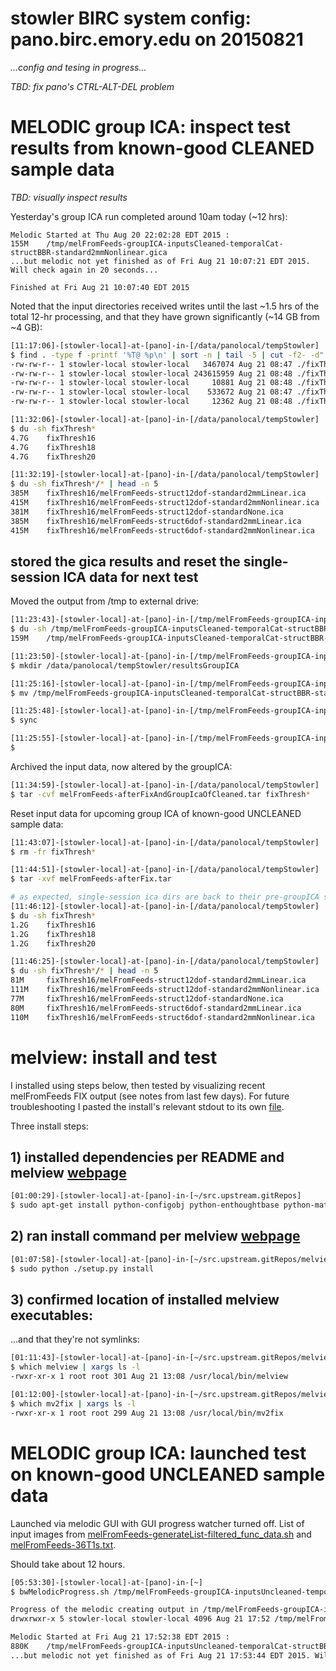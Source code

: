 # stowler BIRC system config: pano.birc.emory.edu on 20150821

_...config and tesing in progress..._

_TBD: fix pano's CTRL-ALT-DEL problem_


# MELODIC group ICA: inspect test results from known-good CLEANED sample data

_TBD: visually inspect results_

Yesterday's group ICA run completed around 10am today (~12 hrs):
```
Melodic Started at Thu Aug 20 22:02:28 EDT 2015 :
155M    /tmp/melFromFeeds-groupICA-inputsCleaned-temporalCat-structBBR-standard2mmNonlinear.gica
...but melodic not yet finished as of Fri Aug 21 10:07:21 EDT 2015. Will check again in 20 seconds...

Finished at Fri Aug 21 10:07:40 EDT 2015
```

Noted that the input directories received writes until the last ~1.5 hrs of the total 12-hr processing, and that they have grown significantly (~14 GB from ~4 GB):

```bash
[11:17:06]-[stowler-local]-at-[pano]-in-[/data/panolocal/tempStowler]
$ find . -type f -printf '%T@ %p\n' | sort -n | tail -5 | cut -f2- -d" " | xargs ls -al
-rw-rw-r-- 1 stowler-local stowler-local   3467074 Aug 21 08:47 ./fixThresh16/melFromFeeds-struct6dof-standardNone.ica/filtered_func_data_clean_melFromFeeds-groupICA-inputsCleaned-temporalCat-structBBR-standard2mmNonlinear.ica/reg_standard/bg_image.nii.gz
-rw-rw-r-- 1 stowler-local stowler-local 243615959 Aug 21 08:48 ./fixThresh16/melFromFeeds-struct6dof-standardNone.ica/filtered_func_data_clean_melFromFeeds-groupICA-inputsCleaned-temporalCat-structBBR-standard2mmNonlinear.ica/reg_standard/filtered_func_data.nii.gz
-rw-rw-r-- 1 stowler-local stowler-local     10881 Aug 21 08:48 ./fixThresh16/melFromFeeds-struct6dof-standardNone.ica/filtered_func_data_clean_melFromFeeds-groupICA-inputsCleaned-temporalCat-structBBR-standard2mmNonlinear.ica/reg_standard/mask.nii.gz
-rw-rw-r-- 1 stowler-local stowler-local    533672 Aug 21 08:47 ./fixThresh16/melFromFeeds-struct6dof-standardNone.ica/filtered_func_data_clean_melFromFeeds-groupICA-inputsCleaned-temporalCat-structBBR-standard2mmNonlinear.ica/reg_standard/standard.nii.gz
-rw-rw-r-- 1 stowler-local stowler-local     12362 Aug 21 08:48 ./fixThresh16/melFromFeeds-struct6dof-standardNone.ica/filtered_func_data_clean_melFromFeeds-groupICA-inputsCleaned-temporalCat-structBBR-standard2mmNonlinear.ica/report_log.html

[11:32:06]-[stowler-local]-at-[pano]-in-[/data/panolocal/tempStowler]
$ du -sh fixThresh*
4.7G    fixThresh16
4.7G    fixThresh18
4.7G    fixThresh20

[11:32:19]-[stowler-local]-at-[pano]-in-[/data/panolocal/tempStowler]
$ du -sh fixThresh*/* | head -n 5
385M    fixThresh16/melFromFeeds-struct12dof-standard2mmLinear.ica
415M    fixThresh16/melFromFeeds-struct12dof-standard2mmNonlinear.ica
381M    fixThresh16/melFromFeeds-struct12dof-standardNone.ica
385M    fixThresh16/melFromFeeds-struct6dof-standard2mmLinear.ica
415M    fixThresh16/melFromFeeds-struct6dof-standard2mmNonlinear.ica
```

## stored the gica results and reset the single-session ICA data for next test

Moved the output from /tmp to external drive:
```bash
[11:23:43]-[stowler-local]-at-[pano]-in-[/tmp/melFromFeeds-groupICA-inputsCleaned-temporalCat-structBBR-standard2mmNonlinear.gica]
$ du -sh /tmp/melFromFeeds-groupICA-inputsCleaned-temporalCat-structBBR-standard2mmNonlinear.gica
159M    /tmp/melFromFeeds-groupICA-inputsCleaned-temporalCat-structBBR-standard2mmNonlinear.gica

[11:23:50]-[stowler-local]-at-[pano]-in-[/tmp/melFromFeeds-groupICA-inputsCleaned-temporalCat-structBBR-standard2mmNonlinear.gica]
$ mkdir /data/panolocal/tempStowler/resultsGroupICA

[11:25:16]-[stowler-local]-at-[pano]-in-[/tmp/melFromFeeds-groupICA-inputsCleaned-temporalCat-structBBR-standard2mmNonlinear.gica]
$ mv /tmp/melFromFeeds-groupICA-inputsCleaned-temporalCat-structBBR-standard2mmNonlinear.gica /data/panolocal/tempStowler/resultsGroupICA/

[11:25:48]-[stowler-local]-at-[pano]-in-[/tmp/melFromFeeds-groupICA-inputsCleaned-temporalCat-structBBR-standard2mmNonlinear.gica]
$ sync

[11:25:55]-[stowler-local]-at-[pano]-in-[/tmp/melFromFeeds-groupICA-inputsCleaned-temporalCat-structBBR-standard2mmNonlinear.gica]
$
``` 

Archived the input data, now altered by the groupICA:

```bash
[11:34:59]-[stowler-local]-at-[pano]-in-[/data/panolocal/tempStowler]
$ tar -cvf melFromFeeds-afterFixAndGroupIcaOfCleaned.tar fixThresh*
```

Reset input data for upcoming group ICA of known-good UNCLEANED sample data:

```bash
[11:43:07]-[stowler-local]-at-[pano]-in-[/data/panolocal/tempStowler]
$ rm -fr fixThresh*

[11:44:51]-[stowler-local]-at-[pano]-in-[/data/panolocal/tempStowler]
$ tar -xvf melFromFeeds-afterFix.tar

# as expected, single-session ica dirs are back to their pre-groupICA sizes:
[11:46:12]-[stowler-local]-at-[pano]-in-[/data/panolocal/tempStowler]
$ du -sh fixThresh*
1.2G    fixThresh16
1.2G    fixThresh18
1.2G    fixThresh20

[11:46:25]-[stowler-local]-at-[pano]-in-[/data/panolocal/tempStowler]
$ du -sh fixThresh*/* | head -n 5
81M     fixThresh16/melFromFeeds-struct12dof-standard2mmLinear.ica
111M    fixThresh16/melFromFeeds-struct12dof-standard2mmNonlinear.ica
77M     fixThresh16/melFromFeeds-struct12dof-standardNone.ica
80M     fixThresh16/melFromFeeds-struct6dof-standard2mmLinear.ica
110M    fixThresh16/melFromFeeds-struct6dof-standard2mmNonlinear.ica
```

# melview: install and test

I installed using steps below, then tested by visualizing recent melFromFeeds FIX output (see notes from last few days). For future troubleshooting I pasted the install's relevant stdout to its own [file](https://github.com/CVNRneuroimaging/infrastructure/blob/master/config/notes/20150821-stowlerInstalledMelviewOnPano.md).

Three install steps:

## 1) installed dependencies per README and melview [webpage](http://fsl.fmrib.ox.ac.uk/fsl/fslwiki/Melview)

```bash
[01:00:29]-[stowler-local]-at-[pano]-in-[~/src.upstream.gitRepos]
$ sudo apt-get install python-configobj python-enthoughtbase python-matplotlib python-nibabel python-pyface python-pyside python-traits python-traitsui 
```

## 2) ran install command per melview [webpage](http://fsl.fmrib.ox.ac.uk/fsl/fslwiki/Melview)

```bash
[01:07:58]-[stowler-local]-at-[pano]-in-[~/src.upstream.gitRepos/melview] on master
$ sudo python ./setup.py install
```

## 3) confirmed location of installed melview executables:

...and that they're not symlinks:

```bash
[01:11:43]-[stowler-local]-at-[pano]-in-[~/src.upstream.gitRepos/melview] on master
$ which melview | xargs ls -l
-rwxr-xr-x 1 root root 301 Aug 21 13:08 /usr/local/bin/melview

[01:12:00]-[stowler-local]-at-[pano]-in-[~/src.upstream.gitRepos/melview] on master
$ which mv2fix | xargs ls -l
-rwxr-xr-x 1 root root 299 Aug 21 13:08 /usr/local/bin/mv2fix
```

# MELODIC group ICA: launched test on known-good UNCLEANED sample data

Launched via melodic GUI with GUI progress watcher turned off. List of input images from [melFromFeeds-generateList-filtered_func_data.sh](https://github.com/CVNRneuroimaging/infrastructure/blob/master/config/tests-melodicAndFix-201508/melFromFeeds-generateList-filtered_func_data.sh) and [melFromFeeds-36T1s.txt](https://github.com/CVNRneuroimaging/infrastructure/blob/master/config/tests-melodicAndFix-201508/melFromFeeds-36T1s.txt).

Should take about 12 hours.

```bash
[05:53:30]-[stowler-local]-at-[pano]-in-[~]
$ bwMelodicProgress.sh /tmp/melFromFeeds-groupICA-inputsUncleaned-temporalCat-structBBR-standard2mmNonlinear.gica

Progress of the melodic creating output in /tmp/melFromFeeds-groupICA-inputsUncleaned-temporalCat-structBBR-standard2mmNonlinear.gica:
drwxrwxr-x 5 stowler-local stowler-local 4096 Aug 21 17:52 /tmp/melFromFeeds-groupICA-inputsUncleaned-temporalCat-structBBR-standard2mmNonlinear.gica

Melodic Started at Fri Aug 21 17:52:38 EDT 2015 :
880K    /tmp/melFromFeeds-groupICA-inputsUncleaned-temporalCat-structBBR-standard2mmNonlinear.gica
...but melodic not yet finished as of Fri Aug 21 17:53:44 EDT 2015. Will check again in 20 seconds...
```
